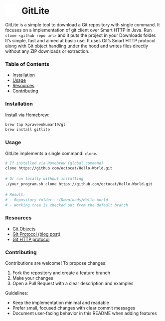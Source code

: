 <h1>
  <img src="assets/images/icon.png" alt="Gitlite icon" width="38" height="38" style="vertical-align: -0.25em; margin-right: 8px;" />
  GitLite
</h1>

GitLite is a simple tool to download a Git repository with single command. It focuses on a implementation of git client over Smart HTTP in Java. Run `clone <github repo url>` and it puts the project in your Downloads folder. It’s simple, fast and aimed at basic use. It uses Git’s Smart HTTP protocol along with Git object handling under the hood and writes files directly without any ZIP downloads or extraction. 

### Table of Contents
- [Installation](#installation)
- [Usage](#usage)
- [Resources](#resources)
- [Contributing](#contributing)

### Installation

Install via Homebrew:
```bash
brew tap kpraveenkumar19/gl
brew install gitlite
```

### Usage

GitLite implements a single command: `clone`.

```bash
# If installed via Homebrew (global command)
clone https://github.com/octocat/Hello-World.git

# Or run locally without installing
./your_program.sh clone https://github.com/octocat/Hello-World.git

# Result:
# - Repository folder: ~/Downloads/Hello-World
# - Working tree is checked out from the default branch
```

### Resources
- [Git Objects](https://git-scm.com/book/en/v2/Git-Internals-Git-Objects)
- [Git Protocol (blog post)](https://i27ae15.github.io/git-protocol-doc/docs/git-protocol/intro)
- [Git HTTP protocol](https://git-scm.com/docs/http-protocol)

### Contributing

Contributions are welcome! To propose changes:

1. Fork the repository and create a feature branch
2. Make your changes
3. Open a Pull Request with a clear description and examples

Guidelines:
- Keep the implementation minimal and readable
- Prefer small, focused changes with clear commit messages
- Document user-facing behavior in this README when adding features

